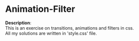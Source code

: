 # Animation-Filter

**Description**:<br>
This is an exercise on transitions, animations and filters in css.<br>
All my solutions are written in 'style.css' file.
